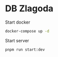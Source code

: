 # DB Zlagoda


Start docker
```bash
docker-compose up -d
```

Start server
```bash
pnpm run start:dev
```

